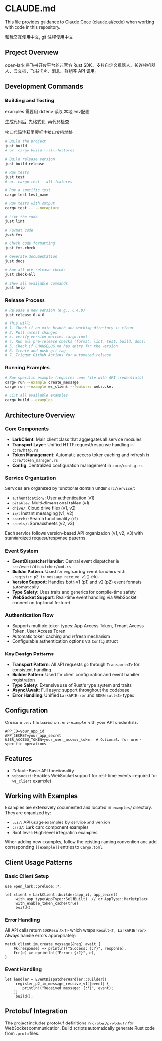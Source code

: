 # CLAUDE.md

This file provides guidance to Claude Code (claude.ai/code) when working with code in this repository.

和我交互使用中文, git 注释使用中文

## Project Overview

open-lark 是飞书开放平台的非官方 Rust SDK，支持自定义机器人、长连接机器人、云文档、飞书卡片、消息、群组等 API 调用。

## Development Commands

### Building and Testing

examples 需要用 dotenv 读取 本地.env配置

生成代码后, 先格式化, 再代码检查

接口代码注释里要标注接口文档地址

```bash
# Build the project
just build
# or: cargo build --all-features

# Build release version
just build-release

# Run tests
just test
# or: cargo test --all-features

# Run a specific test
cargo test test_name

# Run tests with output
cargo test -- --nocapture

# Lint the code
just lint

# Format code
just fmt

# Check code formatting
just fmt-check

# Generate documentation
just docs

# Run all pre-release checks
just check-all

# Show all available commands
just help
```

### Release Process
```bash
# Release a new version (e.g., 0.4.0)
just release 0.4.0

# This will:
# 1. Check if on main branch and working directory is clean
# 2. Pull latest changes
# 3. Verify version matches Cargo.toml
# 4. Run all pre-release checks (format, lint, test, build, docs)
# 5. Check if CHANGELOG.md has entry for the version
# 6. Create and push git tag
# 7. Trigger GitHub Actions for automated release
```

### Running Examples
```bash
# Run specific example (requires .env file with API credentials)
cargo run --example create_message
cargo run --example ws_client --features websocket

# List all available examples
cargo build --examples
```

## Architecture Overview

### Core Components
- **LarkClient**: Main client class that aggregates all service modules
- **Transport Layer**: Unified HTTP request/response handling in `core/http.rs`
- **Token Management**: Automatic access token caching and refresh in `core/token_manager.rs`
- **Config**: Centralized configuration management in `core/config.rs`

### Service Organization
Services are organized by functional domain under `src/service/`:
- `authentication/`: User authentication (v1)
- `bitable/`: Multi-dimensional tables (v1)
- `drive/`: Cloud drive files (v1, v2)
- `im/`: Instant messaging (v1, v2)
- `search/`: Search functionality (v1)
- `sheets/`: Spreadsheets (v2, v3)

Each service follows version-based API organization (v1, v2, v3) with standardized request/response patterns.

### Event System
- **EventDispatcherHandler**: Central event dispatcher in `src/event/dispatcher/mod.rs`
- **Builder Pattern**: Used for registering event handlers with `.register_p2_im_message_receive_v1()` etc.
- **Version Support**: Handles both v1 (p1) and v2 (p2) event formats automatically
- **Type Safety**: Uses traits and generics for compile-time safety
- **WebSocket Support**: Real-time event handling via WebSocket connection (optional feature)

### Authentication Flow
- Supports multiple token types: App Access Token, Tenant Access Token, User Access Token
- Automatic token caching and refresh mechanism
- Configurable authentication options via `Config` struct

### Key Design Patterns
- **Transport Pattern**: All API requests go through `Transport<T>` for consistent handling
- **Builder Pattern**: Used for client configuration and event handler registration
- **Type Safety**: Extensive use of Rust's type system and traits
- **Async/Await**: Full async support throughout the codebase
- **Error Handling**: Unified `LarkAPIError` and `SDKResult<T>` types

## Configuration

Create a `.env` file based on `.env-example` with your API credentials:
```
APP_ID=your_app_id
APP_SECRET=your_app_secret
USER_ACCESS_TOKEN=your_user_access_token  # Optional: for user-specific operations
```

## Features

- Default: Basic API functionality
- `websocket`: Enables WebSocket support for real-time events (required for `ws_client` example)

## Working with Examples

Examples are extensively documented and located in `examples/` directory. They are organized by:
- `api/`: API usage examples by service and version
- `card/`: Lark card component examples
- Root level: High-level integration examples

When adding new examples, follow the existing naming convention and add corresponding `[[example]]` entries to `Cargo.toml`.

## Client Usage Patterns

### Basic Client Setup
``` norun
use open_lark::prelude::*;

let client = LarkClient::builder(app_id, app_secret)
    .with_app_type(AppType::SelfBuilt)  // or AppType::Marketplace
    .with_enable_token_cache(true)
    .build();
```

### Error Handling
All API calls return `SDKResult<T>` which wraps `Result<T, LarkAPIError>`. Always handle errors appropriately:
``` norun
match client.im.create_message(&req).await {
    Ok(response) => println!("Success: {:?}", response),
    Err(e) => eprintln!("Error: {:?}", e),
}
```

### Event Handling
``` norun
let handler = EventDispatcherHandler::builder()
    .register_p2_im_message_receive_v1(|event| {
        println!("Received message: {:?}", event);
    })
    .build();
```

## Protobuf Integration

The project includes protobuf definitions in `crates/protobuf/` for WebSocket communication. Build scripts automatically generate Rust code from `.proto` files.